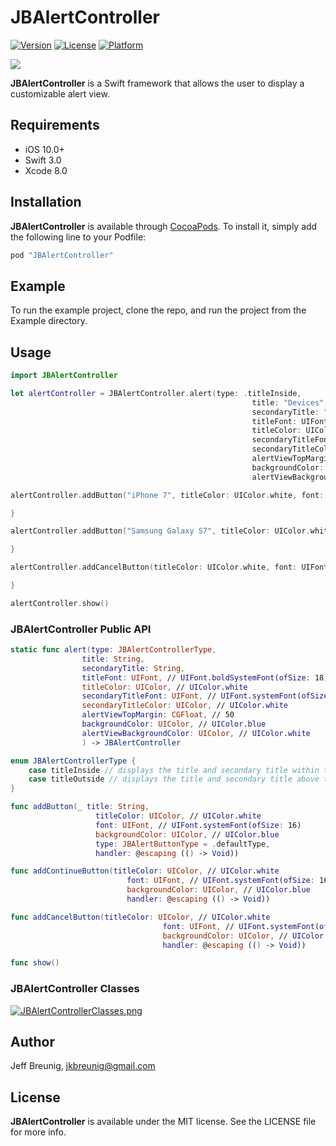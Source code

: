 # JBAlertController

[![Version](https://img.shields.io/cocoapods/v/JBAlertController.svg?style=flat)](http://cocoapods.org/pods/JBAlertController)
[![License](https://img.shields.io/cocoapods/l/JBAlertController.svg?style=flat)](http://cocoapods.org/pods/JBAlertController)
[![Platform](https://img.shields.io/cocoapods/p/JBAlertController.svg?style=flat)](http://cocoapods.org/pods/JBAlertController)

![](http://i.giphy.com/k6qUPuotbySSk.gif)

**JBAlertController** is a Swift framework that allows the user to display a customizable alert view.

## Requirements

- iOS 10.0+
- Swift 3.0
- Xcode 8.0

## Installation

**JBAlertController** is available through [CocoaPods](http://cocoapods.org). To install
it, simply add the following line to your Podfile:

```ruby
pod "JBAlertController"
```

## Example

To run the example project, clone the repo, and run the project from the Example directory.

## Usage

```swift
import JBAlertController

let alertController = JBAlertController.alert(type: .titleInside,
                                                      title: "Devices",
                                                      secondaryTitle: "Select a device",
                                                      titleFont: UIFont.boldSystemFont(ofSize: 18),
                                                      titleColor: UIColor.black,
                                                      secondaryTitleFont: UIFont.systemFont(ofSize: 16),
                                                      secondaryTitleColor: UIColor.black,
                                                      alertViewTopMargin: 80,
                                                      backgroundColor: UIColor.blue,
                                                      alertViewBackgroundColor: UIColor.white)

alertController.addButton("iPhone 7", titleColor: UIColor.white, font: UIFont.systemFont(ofSize: 16), backgroundColor: UIColor.blue) {

}

alertController.addButton("Samsung Galaxy S7", titleColor: UIColor.white, font: UIFont.systemFont(ofSize: 16), backgroundColor: UIColor.blue) {

}

alertController.addCancelButton(titleColor: UIColor.white, font: UIFont.systemFont(ofSize: 16), backgroundColor: UIColor.red) {

}

alertController.show()

```

### JBAlertController Public API                                              

```swift
static func alert(type: JBAlertControllerType,
                title: String,
                secondaryTitle: String,
                titleFont: UIFont, // UIFont.boldSystemFont(ofSize: 18)
                titleColor: UIColor, // UIColor.white
                secondaryTitleFont: UIFont, // UIFont.systemFont(ofSize: 16)
                secondaryTitleColor: UIColor, // UIColor.white
                alertViewTopMargin: CGFloat, // 50
                backgroundColor: UIColor, // UIColor.blue
                alertViewBackgroundColor: UIColor, // UIColor.white
       			) -> JBAlertController   

enum JBAlertControllerType {
    case titleInside // displays the title and secondary title within the alert view
    case titleOutside // displays the title and secondary title above the alert view
} 

func addButton(_ title: String,
                   titleColor: UIColor, // UIColor.white
                   font: UIFont, // UIFont.systemFont(ofSize: 16)
                   backgroundColor: UIColor, // UIColor.blue
                   type: JBAlertButtonType = .defaultType,
                   handler: @escaping (() -> Void))

func addContinueButton(titleColor: UIColor, // UIColor.white
                          font: UIFont, // UIFont.systemFont(ofSize: 16)
                          backgroundColor: UIColor, // UIColor.blue
                          handler: @escaping (() -> Void))

func addCancelButton(titleColor: UIColor, // UIColor.white
                                  font: UIFont, // UIFont.systemFont(ofSize: 16)
                                  backgroundColor: UIColor, // UIColor.blue
                                  handler: @escaping (() -> Void))

func show()

```

### JBAlertController Classes

[![JBAlertControllerClasses.png](https://s13.postimg.org/lg9pvrbev/JBAlert_Controller_Classes.png)](https://postimg.org/image/rtysz0gar/)

## Author

Jeff Breunig, jkbreunig@gmail.com

## License

**JBAlertController** is available under the MIT license. See the LICENSE file for more info.
